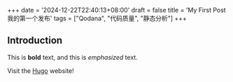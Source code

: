 +++
date = '2024-12-22T22:40:13+08:00'
draft = false
title = 'My First Post我的第一个发布'
tags = ["Qodana", "代码质量", "静态分析"]
+++

## Introduction

This is **bold** text, and this is *emphasized* text.

Visit the [Hugo](https://gohugo.io) website!